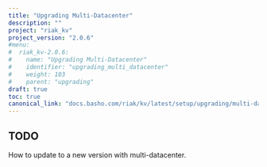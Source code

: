 ```yaml
---
title: "Upgrading Multi-Datacenter"
description: ""
project: "riak_kv"
project_version: "2.0.6"
#menu:
#  riak_kv-2.0.6:
#    name: "Upgrading Multi-Datacenter"
#    identifier: "upgrading_multi_datacenter"
#    weight: 103
#    parent: "upgrading"
draft: true
toc: true
canonical_link: "docs.basho.com/riak/kv/latest/setup/upgrading/multi-datacenter"
---
```


## TODO

How to update to a new version with multi-datacenter.
